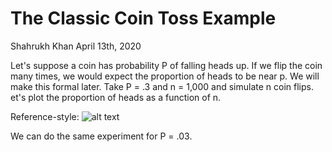 The Classic Coin Toss Example
================
Shahrukh Khan
April 13th, 2020

Let's suppose a coin has probability P of falling heads up. If we flip the coin many times, we would expect the proportion of
heads to be near p. We will make this formal later. Take P = .3 and n = 1,000 and simulate n coin flips. 
et's plot the proportion of heads as a function of n. 

Reference-style: 
![alt text](https://github.com/shahrukhatik/Statistical-Inference/tree/master/Images/Coinflip.png "Logo Title Text 1")

We can do the same experiment for P = .03.


